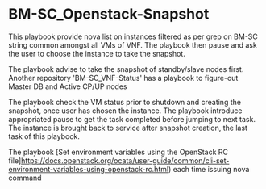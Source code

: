 # BM-SC_Openstack-Snapshot
This playbook provide nova list on instances filtered as per grep on BM-SC string common amongst all VMs of VNF. The playbook then pause and ask the user to choose the instance to take the snapshot. 

The playbook advise to take the snapshot of standby/slave nodes first. Another repository 'BM-SC_VNF-Status' has a playbook to figure-out Master DB and Active CP/UP nodes

The playbook check the VM status prior to shutdown and creating the snapshot, once user has chosen the instance. The playbook introduce appropriated pause to get the task completed before jumping to next task. The instance is brought back to service after snapshot creation, the last task of this playbook.

The playbook [Set environment variables using the OpenStack RC file]https://docs.openstack.org/ocata/user-guide/common/cli-set-environment-variables-using-openstack-rc.html) each time issuing nova command
